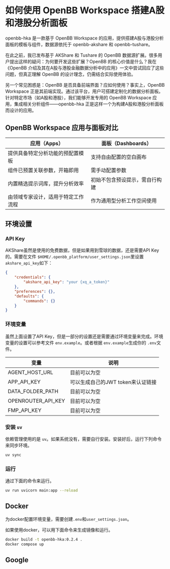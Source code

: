 # 如何使用 OpenBB Workspace 搭建A股和港股分析面板

openbb-hka 是一款基于 OpenBB Workspace 的应用，提供搭建A股与港股分析面板的模板与组件，数据源依托于 openbb-akshare 和 openbb-tushare。

在此之前，我已发布基于 AKShare 和 Tushare 的 OpenBB 数据源扩展。很多用户提出这样的疑问：为何要开发这些扩展？OpenBB 的核心价值是什么？我在《OpenBB 介绍及其在A股与港股金融数据分析中的应用》一文中尝试回应了这些问题，但真正理解 OpenBB 的设计理念，仍需结合实际使用体验。

另一个常见困惑是：OpenBB 是否具备前端界面？应如何使用？事实上，OpenBB Workspace 正是其前端实现。通过该平台，用户可搭建定制化的数据分析面板。针对特定市场（如A股和港股），我们能够开发专用的 OpenBB Workspace 应用，集成相关分析组件——openbb-hka 正是这样一个为构建A股和港股分析面板而设计的应用。

## OpenBB Workspace 应用与面板对比

| **应用（Apps）**             | **面板（Dashboards）**   |
| ---------------------------------- | ------------------------------ |
| 提供具备特定分析功能的预配置模板   | 支持自由配置的空白画布         |
| 组件已预置关联参数，开箱即用       | 需手动配置参数                 |
| 内置精选提示词库，提升分析效率     | 初始不包含预设提示，需自行构建 |
| 由领域专家设计，适用于特定工作流程 | 作为通用型分析工作空间使用     |

## 环境设置

### API Key

AKShare虽然是使用的免费数据，但是如果用到雪球的数据，还是需要API Key的。需要在文件 `$HOME/.openbb_platform/user_settings.json`里设置 `akshare_api_key`如下：

```json
{
    "credentials": {
        "akshare_api_key": "your {xq_a_token}"
    },
    "preferences": {},
    "defaults": {
        "commands": {}
    }
}
```

### 环境变量

虽然上面设置了API Key，但是一部分的设置还是需要通过环境变量来完成。环境变量的设置可以参考文件 `env.example`。或者根据 `env.example`生成你的 `.env`文件。

| 变量               | 说明                              |
| ------------------ | --------------------------------- |
| AGENT_HOST_URL     | 目前可以为空                      |
| APP_API_KEY        | 可以生成自己的JWT token来认证链接 |
| DATA_FOLDER_PATH   | 目前可以为空                      |
| OPENROUTER_API_KEY | 目前可以为空                      |
| FMP_API_KEY        | 目前可以为空                      |

### 安装 `uv`

依赖管理使用的是 `uv`。如果系统没有，需要自行安装。安装好后，运行下列命令来同步环境。

```bash
uv sync
```

### 运行

通过下面的命令来运行。

```bash
uv run uvicorn main:app --reload
```

## Docker

为docker配置环境变量，需要创建`.env`和`user_settings.json`。

如果使用docker，可以用下面命令来生成镜像和运行。

```bash
docker build -t openbb-hka:0.2.4 .
docker compose up
```

## Google

